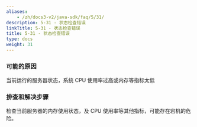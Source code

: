 ```yaml
---
aliases:
    - /zh/docs3-v2/java-sdk/faq/5/31/
description: 5-31 - 状态检查错误
linkTitle: 5-31 - 状态检查错误
title: 5-31 - 状态检查错误
type: docs
weight: 31
---
```



### 可能的原因

当前运行的服务器状态，系统 CPU 使用率过高或内存等指标太低

### 排查和解决步骤

检查当前服务器的内存使用状态，及 CPU 使用率等其他指标，可能存在宕机的危险。